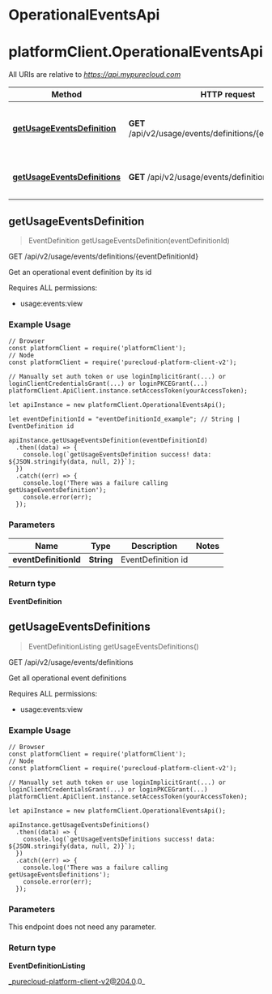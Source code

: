 # OperationalEventsApi

# platformClient.OperationalEventsApi

All URIs are relative to *https://api.mypurecloud.com*

| Method | HTTP request | Description |
| ------------- | ------------- | ------------- |
[**getUsageEventsDefinition**](OperationalEventsApi#getUsageEventsDefinition) | **GET** /api/v2/usage/events/definitions/{eventDefinitionId} | Get an operational event definition by its id
[**getUsageEventsDefinitions**](OperationalEventsApi#getUsageEventsDefinitions) | **GET** /api/v2/usage/events/definitions | Get all operational event definitions



## getUsageEventsDefinition

> EventDefinition getUsageEventsDefinition(eventDefinitionId)


GET /api/v2/usage/events/definitions/{eventDefinitionId}

Get an operational event definition by its id

Requires ALL permissions:

* usage:events:view

### Example Usage

```{"language":"javascript"}
// Browser
const platformClient = require('platformClient');
// Node
const platformClient = require('purecloud-platform-client-v2');

// Manually set auth token or use loginImplicitGrant(...) or loginClientCredentialsGrant(...) or loginPKCEGrant(...)
platformClient.ApiClient.instance.setAccessToken(yourAccessToken);

let apiInstance = new platformClient.OperationalEventsApi();

let eventDefinitionId = "eventDefinitionId_example"; // String | EventDefinition id

apiInstance.getUsageEventsDefinition(eventDefinitionId)
  .then((data) => {
    console.log(`getUsageEventsDefinition success! data: ${JSON.stringify(data, null, 2)}`);
  })
  .catch((err) => {
    console.log('There was a failure calling getUsageEventsDefinition');
    console.error(err);
  });
```

### Parameters


| Name | Type | Description  | Notes |
| ------------- | ------------- | ------------- | ------------- |
 **eventDefinitionId** | **String** | EventDefinition id |  |

### Return type

**EventDefinition**


## getUsageEventsDefinitions

> EventDefinitionListing getUsageEventsDefinitions()


GET /api/v2/usage/events/definitions

Get all operational event definitions

Requires ALL permissions:

* usage:events:view

### Example Usage

```{"language":"javascript"}
// Browser
const platformClient = require('platformClient');
// Node
const platformClient = require('purecloud-platform-client-v2');

// Manually set auth token or use loginImplicitGrant(...) or loginClientCredentialsGrant(...) or loginPKCEGrant(...)
platformClient.ApiClient.instance.setAccessToken(yourAccessToken);

let apiInstance = new platformClient.OperationalEventsApi();

apiInstance.getUsageEventsDefinitions()
  .then((data) => {
    console.log(`getUsageEventsDefinitions success! data: ${JSON.stringify(data, null, 2)}`);
  })
  .catch((err) => {
    console.log('There was a failure calling getUsageEventsDefinitions');
    console.error(err);
  });
```

### Parameters

This endpoint does not need any parameter.

### Return type

**EventDefinitionListing**


_purecloud-platform-client-v2@204.0.0_
